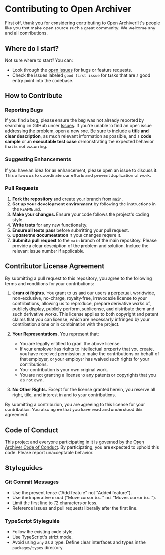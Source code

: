 # Contributing to Open Archiver

First off, thank you for considering contributing to Open Archiver! It's people like you that make open source such a great community. We welcome any and all contributions.

## Where do I start?

Not sure where to start? You can:

-   Look through the [open issues](https://github.com/LogicLabs-OU/OpenArchiver/issues) for bugs or feature requests.
-   Check the issues labeled `good first issue` for tasks that are a good entry point into the codebase.

## How to Contribute

### Reporting Bugs

If you find a bug, please ensure the bug was not already reported by searching on GitHub under [Issues](https://github.com/LogicLabs-OU/OpenArchiver/issues). If you're unable to find an open issue addressing the problem, open a new one. Be sure to include a **title and clear description**, as much relevant information as possible, and a **code sample** or an **executable test case** demonstrating the expected behavior that is not occurring.

### Suggesting Enhancements

If you have an idea for an enhancement, please open an issue to discuss it. This allows us to coordinate our efforts and prevent duplication of work.

### Pull Requests

1.  **Fork the repository** and create your branch from `main`.
2.  **Set up your development environment** by following the instructions in the `README.md`.
3.  **Make your changes.** Ensure your code follows the project's coding style.
4.  **Write tests** for any new functionality.
5.  **Ensure all tests pass** before submitting your pull request.
6.  **Update the documentation** if your changes require it.
7.  **Submit a pull request** to the `main` branch of the main repository. Please provide a clear description of the problem and solution. Include the relevant issue number if applicable.

## Contributor License Agreement

By submitting a pull request to this repository, you agree to the following terms and conditions for your contributions:

1.  **Grant of Rights.** You grant to us and our users a perpetual, worldwide, non-exclusive, no-charge, royalty-free, irrevocable license to your contributions, allowing us to reproduce, prepare derivative works of, publicly display, publicly perform, sublicense, and distribute them and such derivative works. This license applies to both copyright and patent claims that you can license, which are necessarily infringed by your contribution alone or in combination with the project.

2.  **Your Representations.** You represent that:

    -   You are legally entitled to grant the above license.
    -   If your employer has rights to intellectual property that you create, you have received permission to make the contributions on behalf of that employer, or your employer has waived such rights for your contributions.
    -   Your contribution is your own original work.
    -   You are not granting a license to any patents or copyrights that you do not own.

3.  **No Other Rights.** Except for the license granted herein, you reserve all right, title, and interest in and to your contributions.

By submitting a contribution, you are agreeing to this license for your contribution. You also agree that you have read and understood this agreement.

## Code of Conduct

This project and everyone participating in it is governed by the [Open Archiver Code of Conduct](CODE_OF_CONDUCT.md). By participating, you are expected to uphold this code. Please report unacceptable behavior.

## Styleguides

### Git Commit Messages

-   Use the present tense ("Add feature" not "Added feature").
-   Use the imperative mood ("Move cursor to..." not "Moves cursor to...").
-   Limit the first line to 72 characters or less.
-   Reference issues and pull requests liberally after the first line.

### TypeScript Styleguide

-   Follow the existing code style.
-   Use TypeScript's strict mode.
-   Avoid using `any` as a type. Define clear interfaces and types in the `packages/types` directory.
